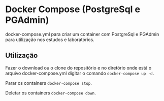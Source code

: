 
# Docker Compose (PostgreSql e PGAdmin)

docker-compose.yml para criar um container com PostgreSql e PGAdmin para utilização nos estudos e laboratórios.


## Utilização

Fazer o download ou o clone do repositório e no diretório onde está o arquivo docker-compose.yml digitar o comando `docker-compose up -d`.

Parar os containers `docker-compose stop`.

Deletar os containers `docker-compose down`.

